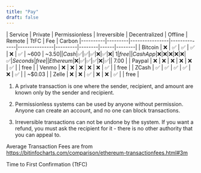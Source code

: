 ```yaml
---
title: "Pay"
draft: false
---
```


| Service  | Private | Permissionless | Irreversible | Decentralized | Offline | Remote | TtFC | Fee    | Carbon
|----------|---------|----------------|--------------|---------------|---------|--------|------|--------|
| Bitcoin  | ❌      | ✅             | ✅           | ✅            | ❌      | ✅     | ~600 | ~$3.50 |
| Cash     | ✅      | ✅             | ✅           | ❌            | ✅      | ❌     |   ~1 | free   |
| Cash App | ❌      | ❌             | ❌           | ❌            | ❌      | ✅     | Seconds      | free   |
| Ethereum | ❌      | ✅             | ✅           | ✅            | ❌      | ✅     |       | ~$7.00 |
| Paypal   | ❌      | ❌             | ❌           | ❌            | ❌      | ✅     |       | free   |
| Venmo    | ❌      | ❌             | ❌           | ❌            | ❌      | ✅     |       | free   |
| ZCash    | ✅      | ✅             | ✅           | ✅            | ❌      | ✅     |       | ~$0.03 |
| Zelle    | ❌      | ❌             | ✅           | ❌            | ❌      | ✅     |       | free   |


1. A private transaction is one where the sender, recipient, and amount are known only by the sender and recipient.

2. Permissionless systems can be used by anyone without permission. Anyone can create an account, and no one can block transactions.

3. Irreversible transactions can not be undone by the system. If you want a refund, you must ask the recipient for it - there is no other authority that you can appeal to.

Average Transaction Fees are from https://bitinfocharts.com/comparison/ethereum-transactionfees.html#3m

Time to First Confirmation (TtFC)
